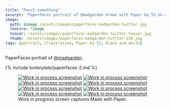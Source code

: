 ```yaml
---
title: "Punch something"
excerpt: "PaperFaces portrait of @madgarden drawn with Paper by 53 on an iPad."
image: 
  path: &image /assets/images/paperfaces-madgarden-twitter.jpg 
  feature: *image
  teaser: /assets/images/paperfaces-madgarden-twitter-teaser.jpg
  thumb: /assets/images/paperfaces-madgarden-twitter-150.jpg
tags: [portrait, illustration, Paper by 53, black and white]
---
```


PaperFaces portrait of [@madgarden](http://twitter.com/madgarden).

{% include boilerplate/paperfaces-2.md %}

<figure class="third">
  <a href="{{ site.url }}/assets/images/paperfaces-madgarden-process-1-lg.jpg"><img src="{{ site.url }}/assets/images/paperfaces-madgarden-process-1-600.jpg" alt="Work in process screenshot"></a>
  <a href="{{ site.url }}/assets/images/paperfaces-madgarden-process-2-lg.jpg"><img src="{{ site.url }}/assets/images/paperfaces-madgarden-process-2-600.jpg" alt="Work in process screenshot"></a>
  <a href="{{ site.url }}/assets/images/paperfaces-madgarden-process-3-lg.jpg"><img src="{{ site.url }}/assets/images/paperfaces-madgarden-process-3-600.jpg" alt="Work in process screenshot"></a>
  <a href="{{ site.url }}/assets/images/paperfaces-madgarden-process-4-lg.jpg"><img src="{{ site.url }}/assets/images/paperfaces-madgarden-process-4-600.jpg" alt="Work in process screenshot"></a>
  <a href="{{ site.url }}/assets/images/paperfaces-madgarden-process-5-lg.jpg"><img src="{{ site.url }}/assets/images/paperfaces-madgarden-process-5-600.jpg" alt="Work in process screenshot"></a>
  <a href="{{ site.url }}/assets/images/paperfaces-madgarden-process-6-lg.jpg"><img src="{{ site.url }}/assets/images/paperfaces-madgarden-process-6-600.jpg" alt="Work in process screenshot"></a>
  <a href="{{ site.url }}/assets/images/paperfaces-madgarden-process-7-lg.jpg"><img src="{{ site.url }}/assets/images/paperfaces-madgarden-process-7-600.jpg" alt="Work in process screenshot"></a>
  <a href="{{ site.url }}/assets/images/paperfaces-madgarden-process-8-lg.jpg"><img src="{{ site.url }}/assets/images/paperfaces-madgarden-process-8-600.jpg" alt="Work in process screenshot"></a>
  <figcaption>Work in progress screen captures Made with Paper.</figcaption>
</figure>
